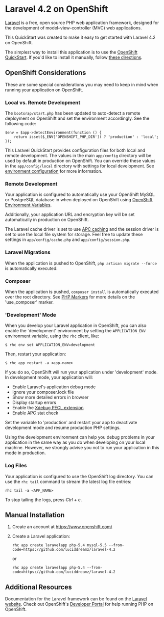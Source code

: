 # Laravel 4.2 on OpenShift #
[Laravel](http://laravel.com/) is a free, open source PHP web application framework, 
designed for the development of model–view–controller (MVC) web applications.

This QuickStart was created to make it easy to get started with Laravel 4.2 on
OpenShift.

The simplest way to install this application is to use the [OpenShift
QuickStart](https://hub.openshift.com/quickstarts/124-laravel-4-2). If 
you'd like to install it manually, follow [these directions](#manual-installation).

## OpenShift Considerations ##
These are some special considerations you may need to keep in mind when
running your application on OpenShift.

### Local vs. Remote Development ###
The `bootsrap/start.php` has been updated to auto-detect a remote deployment on 
OpenShift and set the environment accordingly. See the following code:

    $env = $app->detectEnvironment(function () {
	    return isset($_ENV['OPENSHIFT_PHP_DIR']) ? 'production' : 'local';
    });

This Laravel QuickStart provides configuration files for both local and 
remote development. The values in the main `app/config` directory will be used by 
default in production on OpenShift. You can override these values in the 
`app/config/local` directory with settings for local development. See 
[environment configuration](http://laravel.com/docs/4.2/configuration#environment-configuration) 
for more information. 

### Remote Development ###
Your application is configured to automatically use your OpenShift MySQL or PostgreSQL 
database in when deployed on OpenShift using [OpenShift Environment Variables](https://developers.openshift.com/en/managing-environment-variables.html).

Additionally, your application URL and encryption key will be set automatically in 
production on OpenShift.

The Laravel cache driver is set to use [APC caching](http://php.net/manual/en/book.apc.php)
and the session driver is set to use the local file system for storage. Feel 
free to update these settings in `app/config/cache.php` and `app/config/session.php`.

### Laravel Migrations ###
When the application is pushed to OpenShift, `php artisan migrate --force` is 
automatically executed.

### Composer ###
When the application is pushed, `composer install` is automatically executed over the 
root directory. See [PHP Markers](https://developers.openshift.com/en/php-markers.html) 
for more details on the 'use_composer' marker.

### 'Development' Mode ###
When you develop your Laravel application in OpenShift, you can also enable the
'development' environment by setting the `APPLICATION_ENV` environment variable,
using the `rhc` client, like:

```
$ rhc env set APPLICATION_ENV=development
```

Then, restart your application:

```
$ rhc app restart -a <app-name>
```

If you do so, OpenShift will run your application under 'development' mode.
In development mode, your application will:

* Enable Laravel's application debug mode
* Ignore your composer.lock file
* Show more detailed errors in browser
* Display startup errors
* Enable the [Xdebug PECL extension](http://xdebug.org/)
* Enable [APC stat check](http://php.net/manual/en/apc.configuration.php#ini.apc.stat)

Set the variable to 'production' and restart your app to deactivate development mode
and resume production PHP settings.

Using the development environment can help you debug problems in your application
in the same way as you do when developing on your local machine. However, we strongly 
advise you not to run your application in this mode in production.

### Log Files ###
Your application is configured to use the OpenShift log directory. You can use the 
`rhc tail` command to stream the latest log file entries:

```
rhc tail -a <APP_NAME>
```

To stop tailing the logs, press *Ctrl + c*.

## Manual Installation ##

1. Create an account at https://www.openshift.com/

1. Create a Laravel application:

    ```
    rhc app create laravelapp php-5.4 mysql-5.5 --from-code=https://github.com/luciddreamz/laravel-4.2
    ```
    or

    ```
    rhc app create laravelapp php-5.4 --from-code=https://github.com/luciddreamz/laravel-4.2
    ```

## Additional Resources ##
Documentation for the Laravel framework can be found on the [Laravel website](http://laravel.com/docs). Check 
out OpenShift's [Developer Portal](https://developers.openshift.com/en/php-overview.html) for help running PHP on OpenShift.